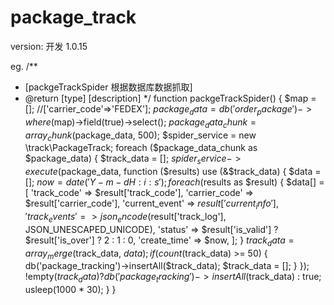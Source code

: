 # package_track

version: 开发 1.0.15

eg.
 /**
 * [packgeTrackSpider 根据数据库数据抓取]
 * @return [type] [description]
 */
function packgeTrackSpider()
{
    $map                = []; //['carrier_code'=>'FEDEX'];
    $package_data       = db('order_package')->where($map)->field(true)->select();
    $package_data_chunk = array_chunk($package_data, 500);
    $spider_service     = new \track\PackageTrack;
    foreach ($package_data_chunk as $package_data) {
        $track_data = [];
        $spider_service->execute($package_data, function ($results) use (&$track_data) {
            $data = [];
            $now  = date('Y-m-d H:i:s');
            foreach ($results as $result) {
                $data[] = [
                    'track_code'    => $result['track_code'],
                    'carrier_code'  => $result['carrier_code'],
                    'current_event' => $result['current_info'],
                    'track_events'  => json_encode($result['track_log'], JSON_UNESCAPED_UNICODE),
                    'status'        => $result['is_valid'] ? $result['is_over'] ? 2 : 1 : 0,
                    'create_time'   => $now,
                ];
            }
            $track_data = array_merge($track_data, $data);
            if (count($track_data) >= 50) {
                db('package_tracking')->insertAll($track_data);
                $track_data = [];
            }
        });
        !empty($track_data) ? db('package_tracking')->insertAll($track_data) : true;
        usleep(1000 * 30);
    }
}